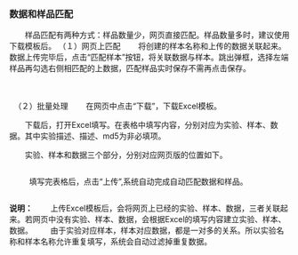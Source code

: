 ### **数据和样品匹配**
　　样品匹配有两种方式：样品数量少，网页直接匹配。样品数量多时，建议使用下载模板后。
（１）网页上匹配
　　将创建的样本名称和上传的数据关联起来。数据上传完毕后，点击“匹配样本”按钮，将关联数据与样本。跳出弹框，选择左端样品再勾选右侧相匹配的上数据，匹配样品实时保存不需再点击保存。
  <div style="text-align:center"><img data-src="样品匹配.gif" width="600px" ></img>
</div>
　

&nbsp;
（２）批量处理
　　在网页中点击“下载”，下载Excel模板。
<div style="text-align:center"><img data-src="14.png" width="600px" ></img>
</div>
　　下载后，打开Excel填写。在表格中填写内容，分别对应为实验、样本、数据。其中实验描述、描述、md5为非必填项。
<div style="text-align:center"><img data-src="15.png" width="600px" ></img>
</div>

　　实验、样本和数据三个部分，分别对应网页版的位置如下。
<div style="text-align:center"><img data-src="16.png" width="600px" ></img>
</div>

&nbsp;
　　填写完表格后，点击“上传”,系统自动完成自动匹配数据和样品。
<div style="text-align:center"><img data-src="19.png" width="600px" ></img>
</div>

**说明：**
&emsp;&emsp;上传Excel模板后，会将网页上已经的实验、样本、数据，三者关联起来。若网页中没有实验、样本、数据，会根据Excel的填写内容建立实验、样本、数据。
&emsp;&emsp;由于实验对应样本，样本对应数据，都是一对多的关系。所以实验名称和样本名称允许重复填写，系统会自动过滤掉重复数据。

